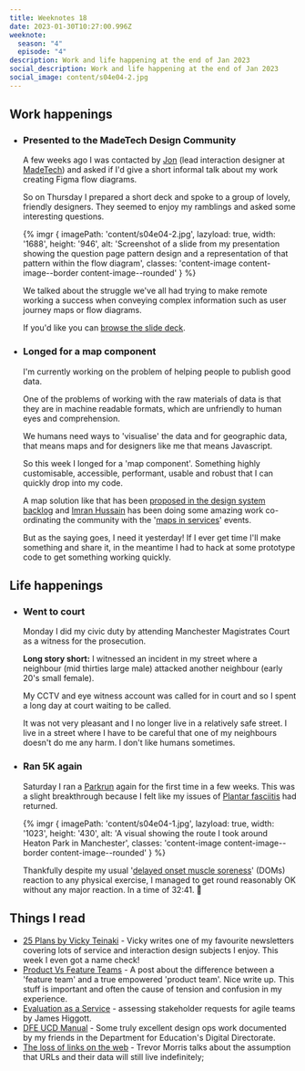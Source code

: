 ```yaml
---
title: Weeknotes 18
date: 2023-01-30T10:27:00.996Z
weeknote:
  season: "4"
  episode: "4"
description: Work and life happening at the end of Jan 2023
social_description: Work and life happening at the end of Jan 2023
social_image: content/s04e04-2.jpg
---
```


## Work happenings

- ### Presented to the MadeTech Design Community
  A few weeks ago I was contacted by [Jon](https://roobottom.com/) (lead interaction designer at [MadeTech](https://madetech.com)) and asked if I'd give a short informal talk about my work creating Figma flow diagrams.

  So on Thursday I prepared a short deck and spoke to a group of lovely, friendly designers. They seemed to enjoy my ramblings and asked some interesting questions.

  {% imgr { imagePath: 'content/s04e04-2.jpg', lazyload: true, width: '1688', height: '946', alt: 'Screenshot of a slide from my presentation showing the question page pattern design and a representation of that pattern within the flow diagram',  classes: 'content-image content-image--border content-image--rounded' } %}

  We talked about the struggle we've all had trying to make remote working a success when conveying complex information such as user journey maps or flow diagrams.

  If you'd like you can [browse the slide deck](https://docs.google.com/presentation/d/1oiaOeq0B3bykC6ac5B_8xyBVs-W6hUcuqVhBuV5tYJc/edit?usp=sharing).

- ### Longed for a map component
  I'm currently working on the problem of helping people to publish good data.

  One of the problems of working with the raw materials of data is that they are in machine readable formats, which are unfriendly to human eyes and comprehension.

  We humans need ways to 'visualise' the data and for geographic data, that means maps and for designers like me that means Javascript.

  So this week I longed for a 'map component'. Something highly customisable, accessible, performant, usable and robust that I can quickly drop into my code.

  A map solution like that has been [proposed in the design system backlog](https://github.com/alphagov/govuk-design-system-backlog/issues/75) and [Imran Hussain](https://twitter.com/ImHuYorks) has been doing some amazing work co-ordinating the community with the '[maps in services](https://www.eventbrite.co.uk/e/maps-in-services-analysis-workshop-2-tickets-445999756277?aff=ebdsoporgprofile)' events.

  But as the saying goes, I need it yesterday! If I ever get time I'll make something and share it, in the meantime I had to hack at some prototype code to get something working quickly.

## Life happenings

- ### Went to court
  Monday I did my civic duty by attending Manchester Magistrates Court as a witness for the prosecution.

  **Long story short:** I witnessed an incident in my street where a neighbour (mid thirties large male) attacked another neighbour (early 20's small female).

  My CCTV and eye witness account was called for in court and so I spent a long day at court waiting to be called.

  It was not very pleasant and I no longer live in a relatively safe street. I live in a street where I have to be careful that one of my neighbours doesn't do me any harm. I don't like humans sometimes.

- ### Ran 5K again

  Saturday I ran a [Parkrun](https://www.parkrun.org.uk/) again for the first time in a few weeks. This was a slight breakthrough because I felt like my issues of [Plantar fasciitis](https://www.nhs.uk/conditions/plantar-fasciitis/) had returned.

  {% imgr { imagePath: 'content/s04e04-1.jpg', lazyload: true, width: '1023', height: '430', alt: 'A visual showing the route I took around Heaton Park in Manchester', classes: 'content-image content-image--border content-image--rounded' } %}

  Thankfully despite my usual '[delayed onset muscle soreness](https://en.wikipedia.org/wiki/Delayed_onset_muscle_soreness)' (DOMs) reaction to any physical exercise, I managed to get round reasonably OK without any major reaction. In a time of 32:41. 🥵

## Things I read

- [25 Plans by Vicky Teinaki](https://www.vickyteinaki.com/newsletter/25-plans/) - Vicky writes one of my favourite newsletters covering lots of service and interaction design subjects I enjoy. This week I even got a name check!
- [Product Vs Feature Teams](https://www.svpg.com/product-vs-feature-teams/) - A post about the difference between a 'feature team' and a true empowered 'product team'. Nice write up. This stuff is important and often the cause of tension and confusion in my experience.
- [Evaluation as a Service](https://jiggott.medium.com/evaluation-as-a-service-assessing-stakeholder-requests-for-agile-teams-5b724a0ed7ee) - assessing stakeholder requests for agile teams by James Higgott.
- [DFE UCD Manual](https://design.education.gov.uk/) - Some truly excellent design ops work documented by my friends in the Department for Education's Digital Directorate.
- [The loss of links on the web](https://www.trovster.com/blog/2023/01/the-loss-of-links-on-the-web) - Trevor Morris talks about the assumption that URLs and their data will still live indefinitely;

